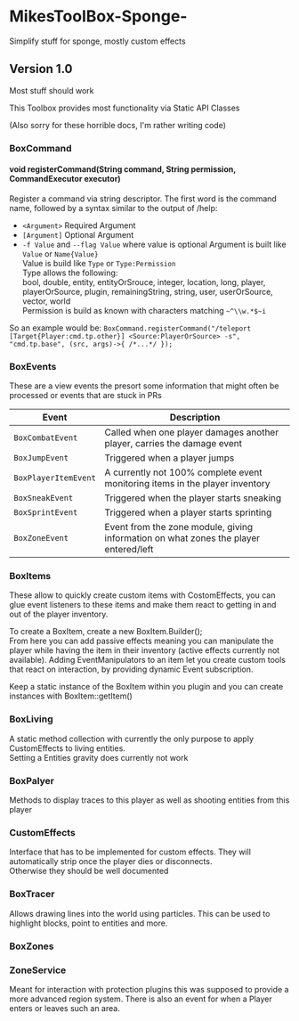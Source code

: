 # MikesToolBox-Sponge-
Simplify stuff for sponge, mostly custom effects

## Version 1.0
Most stuff should work

This Toolbox provides most functionality via Static API Classes

(Also sorry for these horrible docs, I'm rather writing code)

### BoxCommand

#### void registerCommand(String command, String permission, CommandExecutor executor)
Register a command via string descriptor. The first word is the command name, followed by a syntax similar to the output of /help:   
* `<Argument>` Required Argument
* `[Argument]` Optional Argument
* `-f Value` and `--flag Value` where value is optional
Argument is built like `Value` or `Name{Value}`   
Value is build like `Type` or `Type:Permission`   
Type allows the following:  
bool, double, entity, entityOrSrouce, integer, location, long, player, playerOrSource, plugin, remainingString, string, user, userOrSource, vector, world   
Permission is build as known with characters matching `~^\\w.*$~i`

So an example would be: `BoxCommand.registerCommand("/teleport [Target{Player:cmd.tp.other}] <Source:PlayerOrSource> -s", "cmd.tp.base", (src, args)->{ /*...*/ });`


### BoxEvents

These are a view events the presort some information that might often be processed or events that are stuck in PRs

| Event  | Description  |
| ----- | ----- |
| `BoxCombatEvent`  | Called when one player damages another player, carries the damage event  |
| `BoxJumpEvent`  | Triggered when a player jumps  |
| `BoxPlayerItemEvent`  | A currently not 100% complete event monitoring items in the player inventory  |
| `BoxSneakEvent`  | Triggered when the player starts sneaking  |
| `BoxSprintEvent`  | Triggered when a player starts sprinting  |
| `BoxZoneEvent`  | Event from the zone module, giving information on what zones the player entered/left  |

### BoxItems

These allow to quickly create custom items with CostomEffects, you can glue event listeners to these items and make them react to getting in and out of the player inventory.

To create a BoxItem, create a new BoxItem.Builder();  
From here you can add passive effects meaning you can manipulate the player while having the item in their inventory (active effects currently not available).
Adding EventManipulators to an item let you create custom tools that react on interaction, by providing dynamic Event subscription.

Keep a static instance of the BoxItem within you plugin and you can create instances with BoxItem::getItem()

### BoxLiving

A static method collection with currently the only purpose to apply CustomEffects to living entities.  
Setting a Entities gravity does currently not work

### BoxPalyer

Methods to display traces to this player as well as shooting entities from this player

### CustomEffects

Interface that has to be implemented for custom effects. They will automatically strip once the player dies or disconnects.   
Otherwise they should be well documented

### BoxTracer

Allows drawing lines into the world using particles. This can be used to highlight blocks, point to entities and more.

### BoxZones
### ZoneService

Meant for interaction with protection plugins this was supposed to provide a more advanced region system.
There is also an event for when a Player enters or leaves such an area.